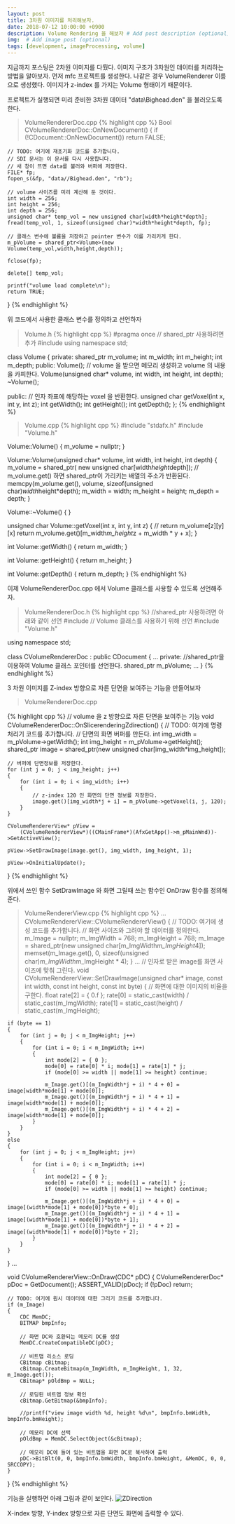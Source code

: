 ```yaml
---
layout: post
title: 3차원 이미지를 처리해보자.
date: 2018-07-12 10:00:00 +0900
description: Volume Rendering 을 해보자 # Add post description (optional)
img:  # Add image post (optional)
tags: [development, imageProcessing, volume]
---
```


지금까지 포스팅은 2차원 이미지를 다뤘다. 이미지 구조가 3차원인 데이터를 처리하는 방법을 알아보자.
먼저 mfc 프로젝트를 생성한다. 나같은 경우 VolumeRenderer 이름으로 생성했다. 이미지가 z-index 를 가지는 Volume 형태이기 때문이다.

프로젝트가 실행되면 미리 준비한 3차원 데이터 "data\Bighead.den" 을 불러오도록 한다.

> VolumeRendererDoc.cpp
{% highlight cpp %}
Bool CVolumeRendererDoc::OnNewDocument()
{
if (!CDocument::OnNewDocument())
		return FALSE;

	// TODO: 여기에 재초기화 코드를 추가합니다.
	// SDI 문서는 이 문서를 다시 사용합니다.
	// 새 창이 뜨면 data를 불러와 버퍼에 저장한다.
	FILE* fp;
	fopen_s(&fp, "data//Bighead.den", "rb");

	// volume 사이즈를 미리 계산해 둔 것이다.
	int width = 256;
	int height = 256;
	int depth = 256;
	unsigned char* temp_vol = new unsigned char[width*height*depth];
	fread(temp_vol, 1, sizeof(unsigned char)*width*height*depth, fp);

	// 클래스 변수에 볼륨을 저장하고 pointer 변수가 이를 가리키게 한다.
	m_pVolume = shared_ptr<Volume>(new Volume(temp_vol,width,height,depth));

	fclose(fp);

	delete[] temp_vol;

	printf("volume load complete\n");
	return TRUE;
}
{% endhighlight %}

위 코드에서 사용한 클래스 변수를 정의하고 선언하자
> Volume.h
{% highlight cpp %}
#pragma once
// shared_ptr 사용하려면 추가
#include <memory>
using namespace std;

class Volume
{
private:
    shared_ptr<unsigned char> m_volume;
    int m_width;
    int m_height;
    int m_depth;
public:
    Volume();
    // volume 을 받으면 메모리 생성하고 volume 의 내용을 카피한다.
    Volume(unsigned char* volume, int width, int height, int depth);
    ~Volume();

public:
    // 인자 좌표에 해당하는 voxel 을 반환한다.
	unsigned char getVoxel(int x, int y, int z);
	int getWidth();
	int getHeight();
	int getDepth();
};
{% endhighlight %}

> Volume.cpp
{% highlight cpp %}
#include "stdafx.h"
#include "Volume.h"

Volume::Volume()
{
	m_volume = nullptr;
}

Volume::Volume(unsigned char* volume, int width, int height, int depth)
{
	m_volume = shared_ptr<unsigned char>(
		new unsigned char[width*height*depth]);
	// m_volume.get() 하면 shared_ptr이 가리키는 배열의 주소가 반환된다.
	memcpy(m_volume.get(), volume, sizeof(unsigned char)*width*height*depth);
	m_width = width;
	m_height = height;
	m_depth = depth;
}


Volume::~Volume()
{
}

unsigned char Volume::getVoxel(int x, int y, int z)
{
	// return m_volume[z][y][x]
	return m_volume.get()[m_width*m_height*z + m_width * y + x];
}

int Volume::getWidth()
{
	return m_width;
}

int Volume::getHeight()
{
	return m_height;
}

int Volume::getDepth()
{
	return m_depth;
}
{% endhighlight %}

이제 VolumeRendererDoc.cpp 에서 Volume 클래스를 사용할 수 있도록 선언해주자.
> VolumeRendererDoc.h
{% highlight cpp %}
//shared_ptr 사용하려면 아래와 같이 선언
#include <memory>
// Volume 클래스를 사용하기 위해 선언
#include "Volume.h"

using namespace std;

class CVolumeRendererDoc : public CDocument
{
    ...
    private:
	//shared_ptr을 이용하여 Volume 클래스 포인터를 선언한다. 
	shared_ptr<Volume> m_pVolume;
    ...
}
{% endhighlight %}

3 차원 이미지를 Z-index 방향으로 자른 단면을 보여주는 기능을 만들어보자
> VolumeRendererDoc.cpp

{% highlight cpp %}
// volume 을 z 방향으로 자른 단면을 보여주는 기능
void CVolumeRendererDoc::OnSlicerenderingZdirection()
{
	// TODO: 여기에 명령 처리기 코드를 추가합니다.
	// 단면의 화면 버퍼를 만든다.
	int img_width = m_pVolume->getWidth();
	int img_height = m_pVolume->getHeight();
	shared_ptr<unsigned char> image = 
		shared_ptr<unsigned char>(new unsigned char[img_width*img_height]);

	// 버퍼에 단면정보를 저장한다.
	for (int j = 0; j < img_height; j++)
	{
		for (int i = 0; i < img_width; i++)
		{
			// z-index 120 인 화면의 단면 정보를 저장한다.
			image.get()[img_width*j + i] = m_pVolume->getVoxel(i, j, 120);
		}
	}

	CVolumeRendererView* pView =
		(CVolumeRendererView*)((CMainFrame*)(AfxGetApp()->m_pMainWnd))->GetActiveView();

	pView->SetDrawImage(image.get(), img_width, img_height, 1);

	pView->OnInitialUpdate();
}
{% endhighlight %}

위에서 쓰인 함수 SetDrawImage 와 화면 그릴때 쓰는 함수인 OnDraw 함수를 정의해준다.
> VolumeRendererView.cpp
{% highlight cpp %}
...
CVolumeRendererView::CVolumeRendererView()
{
	// TODO: 여기에 생성 코드를 추가합니다.
	// 화면 사이즈와 그려야 할 데이터를 정의한다.
	m_Image = nullptr;
	m_ImgWidth = 768;
	m_ImgHeight = 768;
	m_Image = 
		shared_ptr<unsigned char>(new unsigned char[m_ImgWidth*m_ImgHeight*4]);
	memset(m_Image.get(), 0, sizeof(unsigned char)*m_ImgWidth*m_ImgHeight * 4);
}
...
// 인자로 받은 image를 화면 사이즈에 맞춰 그린다.
void CVolumeRendererView::SetDrawImage(unsigned char* image,
	const int width, const int height, const int byte)
{
	// 화면에 대한 이미지의 비율을 구한다.
	float rate[2] = { 0.f };
	rate[0] = static_cast<float>(width) / static_cast<float>(m_ImgWidth);
	rate[1] = static_cast<float>(height) / static_cast<float>(m_ImgHeight);

	if (byte == 1)
	{
		for (int j = 0; j < m_ImgHeight; j++)
		{
			for (int i = 0; i < m_ImgWidth; i++)
			{
				int mode[2] = { 0 };
				mode[0] = rate[0] * i; mode[1] = rate[1] * j;
				if (mode[0] >= width || mode[1] >= height) continue;

				m_Image.get()[(m_ImgWidth*j + i) * 4 + 0] = image[width*mode[1] + mode[0]];
				m_Image.get()[(m_ImgWidth*j + i) * 4 + 1] = image[width*mode[1] + mode[0]];
				m_Image.get()[(m_ImgWidth*j + i) * 4 + 2] = image[width*mode[1] + mode[0]];
			}
		}
	}
	else
	{
		for (int j = 0; j < m_ImgHeight; j++)
		{
			for (int i = 0; i < m_ImgWidth; i++)
			{
				int mode[2] = { 0 };
				mode[0] = rate[0] * i; mode[1] = rate[1] * j;
				if (mode[0] >= width || mode[1] >= height) continue;

				m_Image.get()[(m_ImgWidth*j + i) * 4 + 0] = image[(width*mode[1] + mode[0])*byte + 0];
				m_Image.get()[(m_ImgWidth*j + i) * 4 + 1] = image[(width*mode[1] + mode[0])*byte + 1];
				m_Image.get()[(m_ImgWidth*j + i) * 4 + 2] = image[(width*mode[1] + mode[0])*byte + 2];
			}
		}
	}
}
...

void CVolumeRendererView::OnDraw(CDC* pDC)
{
	CVolumeRendererDoc* pDoc = GetDocument();
	ASSERT_VALID(pDoc);
	if (!pDoc)
		return;

	// TODO: 여기에 원시 데이터에 대한 그리기 코드를 추가합니다.
	if (m_Image)
	{
		CDC MemDC;
		BITMAP bmpInfo;

		// 화면 DC와 호환되는 메모리 DC를 생성
		MemDC.CreateCompatibleDC(pDC);

		// 비트맵 리소스 로딩
		CBitmap cBitmap;
		cBitmap.CreateBitmap(m_ImgWidth, m_ImgHeight, 1, 32, m_Image.get());
		CBitmap* pOldBmp = NULL;

		// 로딩된 비트맵 정보 확인
		cBitmap.GetBitmap(&bmpInfo);

		//printf("view image width %d, height %d\n", bmpInfo.bmWidth, bmpInfo.bmHeight);

		// 메모리 DC에 선택
		pOldBmp = MemDC.SelectObject(&cBitmap);

		// 메모리 DC에 들어 있는 비트맵을 화면 DC로 복사하여 출력
		pDC->BitBlt(0, 0, bmpInfo.bmWidth, bmpInfo.bmHeight, &MemDC, 0, 0, SRCCOPY);
	}
}
{% endhighlight %}

기능을 실행하면 아래 그림과 같이 보인다.
![ZDirection]({{"/assets/img/Volume/ZDirection.png"}})

X-index 방향, Y-index 방향으로 자른 단면도 화면에 출력할 수 있다.